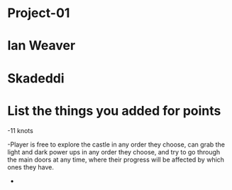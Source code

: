 # Project-01

# Ian Weaver

# Skadeddi

# List the things you added for points

-11 knots

-Player is free to explore the castle in any order they choose, can grab the light and dark power ups in any order they choose, and
	try to go through the main doors at any time, where their progress will be affected by which ones they have.

-